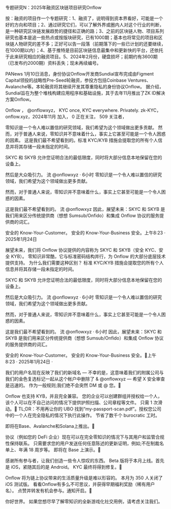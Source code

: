 专题研究N：2025年融资区块链项目研究Onflow

按：融资的项目作一个专题研究：1、融资了，说明得到资本界看好，可能是一个好的方向和项目；2、通过研究它们，可以了解外界或圈内人对这个行业的判断，是一种研究区块链发展趋势的捷径和正确的路；3、之前的区块链人物、项目系列研究也基本是追一些热点或按版块研究，已有1000期；基本也将常见的项目和区块链人物研究的差不多；正好可以告一段落（前期落下的一些已计划的还要继续，在1000期以内）；4、基于推特是目前区块链信息最集中和更新快的平台，还依托于此来研究相应的融资项目。5、2024年2月份，硬盘损坏；前期约有3600期（已发布约2000期）资料丢失；现未再续编号。

PANews 1月10日消息，身份协议Onflow开发商Sundial宣布完成由Figment Capital领投的战略性Pre-Seed轮融资，参投方包括Coinbase Ventures、Avalanche等。本轮融资将其继续开发其尊重隐私的身份协议Onflow。
据介绍，Sundial旨在为整个堆栈构建应用程序和基础设施，其于去年11月推出了ZK ID解决方案Onflow。

Onflow
，
@onflowxyz，
KYC once, KYC everywhere. Privately.
zk-KYC，onflow.xyz，2024年11月 加入，
0 正在关注，
509 关注者，


零知识是一个令人难以置信的研究领域，我们希望为这个领域做出更多贡献。
然而，对于普通人来说，零知识并不意味着什么，事实上它甚至可能是一个令人困惑的因素。
这是我们最不希望看到的。标准 KYC/KYB 措施会提取您的所有个人信息并将其存储一段未指定的时间。

SKYC 和 SKYB 允许您证明合法的最低限度，同时将大部分信息本地保留在您的设备上。

然后是大众吸引力。
流
@onflowxyz
·
6小时
零知识是一个令人难以置信的研究领域，我们希望为这个领域做出更多贡献。

然而，对于普通人来说，零知识并不意味着什么，事实上它甚至可能是一个令人困惑的因素。

这是我们最不希望看到的。
流
@onflowxyz
因此，展望未来：SKYC 和 SKYB 是我们用来区分传统提供商（想想 Sumsub/Onfido）和集成 Onflow 协议的服务提供商的词汇。

安全的 Know-Your-Customer。
安全的 Know-Your-Business 安全。上午8:23 · 2025年1月24日

展望未来，我们将 Onflow 协议提供的内容称为 SKYC 和 SKYB（安全 KYC、安全 KYB）。
零知识非常酷，它与标准密码结构并行，为 Onflow 的大部分底层技术提供支持。
为什么我们需要这种区别？
标准 KYC/KYB 措施会提取您的所有个人信息并将其存储一段未指定的时间。

SKYC 和 SKYB 允许您证明合法的最低限度，同时将大部分信息本地保留在您的设备上。

然后是大众吸引力。
流
@onflowxyz
·
6小时
零知识是一个令人难以置信的研究领域，我们希望为这个领域做出更多贡献。

然而，对于普通人来说，零知识并不意味着什么，事实上它甚至可能是一个令人困惑的因素。

这是我们最不希望看到的。
流
@onflowxyz
·
6小时
因此，展望未来：SKYC 和 SKYB 是我们用来区分传统提供商（想想 Sumsub/Onfido）和集成 Onflow 协议的服务提供商的词汇。

安全的 Know-Your-Customer。
安全的 Know-Your-Business 安全。💛上午8:23 · 2025年1月24日
·

我们的用户名现在反映了我们的新域名 — 不幸的是，这意味着我们的附属公司与我们的金色复选标记一起从这个帐户中删除了 &
@onflowxyz
— 希望 X 安全审查是迅速的。
作为一般规则;我们绝不会突然 DM 或 @ 您。💛

Onflow 也支持 KYB，并且完全兼容。
您的企业可以创建群组并授权给一个人，该个人可以在不自己访问的情况下提供护照扫描、公司章程等文件。
只需 1 次滑动。🌟
TL;DR：不用再让你的 UBO 找到“my-passport-scan.pdf”。授权您公司中的一个人在完全隐私的情况下执行此操作。
节省了数千个 burocratic 工时。

即将在Base、Avalanche和Solana上推出。💫

协议（例如您的 DeFi 企业）现在可以在完全零知识的情况下与其用户和监管合规性保持联系。
只需要求您的用户发送任何任意陈述的更新证明，例如;不在制裁名单上、年满 18 周岁等。
即将在 Base 上演示。🌟

感谢所有参与者，让我们创造一些令人惊叹的东西。
Beta 版将于本月上线。首先是 iOS，紧随其后的是 Android。
KYC 最终将得到修复。💫

Onflow 将为链上协议带来的生活质量升级是难以形容的。
本月为 350 人关闭了 iOS 测试版。
看看Onflow有多么不可思议，并获得早期福利奖励（稀有用户名）。
点赞并转发有机会参与。通知开启。🔔

你好世界。
如果您想尽早了解零知识的全新游戏化社交用例，请考虑关注我们。
